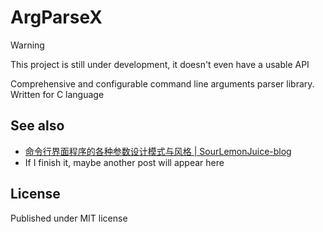 # ArgParseX

> [!WARNING]
> This project is still under development, it doesn't even have a usable API

Comprehensive and configurable command line arguments parser library.\
Written for C language

## See also

- [命令行界面程序的各种参数设计模式与风格 | SourLemonJuice-blog](https://sourlemonjuice.github.io/SourLemonJuice-blog/posts2/2024/09/command-line-style)
- If I finish it, maybe another post will appear here

## License

Published under MIT license
